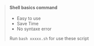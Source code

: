 > #### Shell basics command
>
> - Easy to use
> - Save Time
> - No syntaxe error
>
> Run `bash xxxxx.sh` for use these script